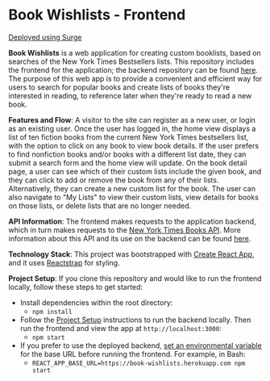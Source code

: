 # Book Wishlists - Frontend

[Deployed using Surge](https://able-mind.surge.sh/)

**Book Wishlists** is a web application for creating custom booklists, based on searches of the New York Times Bestsellers lists. This repository includes the frontend for the application; the backend repository can be found [here](https://github.com/mandyrb/book-wishlist-backend). The purpose of this web app is to provide a convenient and efficient way for users to search for popular books and create lists of books they're interested in reading, to reference later when they're ready to read a new book.

**Features and Flow**: A visitor to the site can register as a new user, or login as an existing user. Once the user has logged in, the home view displays a list of ten fiction books from the current New York Times bestsellers list, with the option to click on any book to view book details. If the user prefers to find nonfiction books and/or books with a different list date, they can submit a search form and the home view will update. On the book detail page, a user can see which of their custom lists include the given book, and they can click to add or remove the book from any of their lists. Alternatively, they can create a new custom list for the book. The user can also navigate to "My Lists" to view their custom lists, view details for books on those lists, or delete lists that are no longer needed.

**API Information**: The frontend makes requests to the  application backend, which in turn makes requests to the [New York Times Books API](https://developer.nytimes.com/docs/books-product/1/overview). More information about this API and its use on the backend can be found [here](https://github.com/mandyrb/book-wishlist-backend).

**Technology Stack**: This project was bootstrapped with [Create React App](https://github.com/facebook/create-react-app), and it uses [Reactstrap](https://reactstrap.github.io/) for styling.

**Project Setup**: If you clone this repository and would like to run the frontend locally, follow these steps to get started:

- Install dependencies within the root directory:
     - `npm install`
- Follow the [Project Setup](https://github.com/mandyrb/book-wishlist-backend) instructions to run the backend locally. Then run the frontend and view the app at `http://localhost:3000`:
     - `npm start`
- If you prefer to use the deployed backend, [set an environmental variable](https://create-react-app.dev/docs/adding-custom-environment-variables/) for the base URL before running the frontend. For example, in Bash:
     - `REACT_APP_BASE_URL=https://book-wishlists.herokuapp.com npm start`


